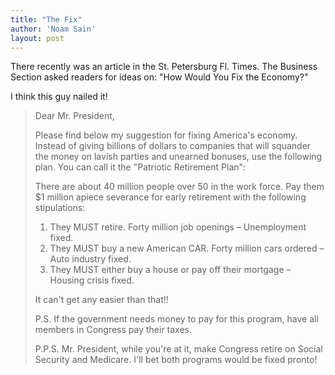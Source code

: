 ```yaml
---
title: "The Fix"
author: 'Noam Sain'
layout: post
---
```


There recently was an article in the St. Petersburg Fl. Times. The Business Section asked readers for ideas on: "How Would You Fix the Economy?"

I think this guy nailed it!

> Dear Mr. President,
> 
> Please find below my suggestion for fixing America's economy. Instead of giving billions of dollars to companies that will squander the money on lavish parties and unearned bonuses, use the following plan. You can call it the "Patriotic Retirement Plan":
> 
> There are about 40 million people over 50 in the work force. Pay them $1 million apiece severance for early retirement with the following stipulations:
> 
> 1. They MUST retire. Forty million job openings – Unemployment fixed.
> 2. They MUST buy a new American CAR. Forty million cars ordered – Auto industry fixed.
> 3. They MUST either buy a house or pay off their mortgage – Housing crisis fixed.
> 
> It can't get any easier than that!!
> 
> P.S. If the government needs money to pay for this program, have all members in Congress pay their taxes.
> 
> P.P.S. Mr. President, while you're at it, make Congress retire on Social Security and Medicare. I'll bet both programs would be fixed pronto!